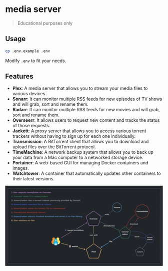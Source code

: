 # media server

> Educational purposes only

## Usage

```bash
cp .env.example .env
```

Modify `.env` to fit your needs.

## Features

-  **Plex**: A media server that allows you to stream your media files to various devices.
-  **Sonarr**: It can monitor multiple RSS feeds for new episodes of TV shows and will grab, sort and rename them.
-  **Radarr**: It can monitor multiple RSS feeds for new movies and will grab, sort and rename them.
-  **Overseerr**: It allows users to request new content and tracks the status of those requests.
-  **Jackett**: A proxy server that allows you to access various torrent trackers without having to sign up for each one individually.
-  **Transmission**: A BitTorrent client that allows you to download and upload files over the BitTorrent protocol.
-  **TimeMachine**: A network backup system that allows you to back up your data from a Mac computer to a networked storage device.
-  **Portainer**: A web-based GUI for managing Docker containers and images.
-  **Watchtower**: A container that automatically updates other containers to their latest versions.

![diagram](./diagram.png)
